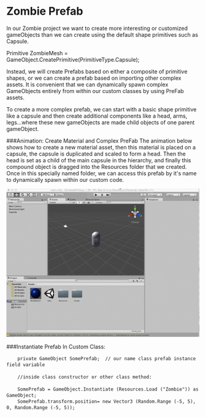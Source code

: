# Zombie Prefab

In our Zombie project we want to create more interesting or customized gameObjects than we can create using the default shape primitives such as Capsule.  

Primitive ZombieMesh = GameObject.CreatePrimitive(PrimitiveType.Capsule);

Instead, we will create Prefabs based on either a composite of primitive shapes, or we can create a prefab based on importing other complex assets.  It is convenient that we can dynamically spawn complex GameObjects entirely from within our custom classes by using PreFab assets.

To create a more complex prefab, we can start with a basic shape primitive like a capsule and then create additional components like a head, arms, legs...where these new gameObjects are made child objects of one parent gameObject.

###Animation: Create Material and Complex PreFab
The animation below shows how to create a new material asset, then this material is placed on a capsule, the capsule is duplicated and scaled to form a head.  Then the head is set as a child of the main capsule in the hierarchy, and finally this compound object is dragged into the Resources folder that we created.  Once in this specially named folder, we can access this prefab by it's name to dynamically spawn within our custom code.

![](prefabAnimation.gif)

###Instantiate Prefab In Custom Class:
        
        private GameObject SomePrefab;  // our name class prefab instance field variable
        
        //inside class constructor or other class method:
        
		SomePrefab = GameObject.Instantiate (Resources.Load ("Zombie")) as GameObject;
		SomePrefab.transform.position= new Vector3 (Random.Range (-5, 5), 0, Random.Range (-5, 5));
